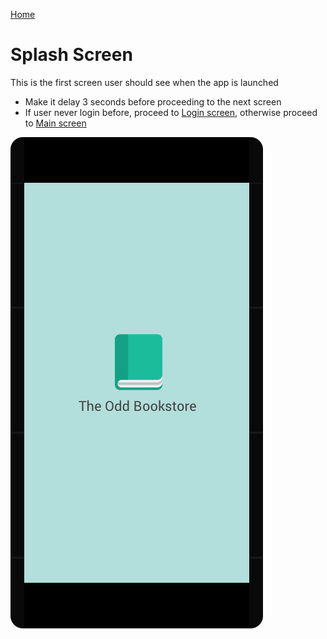 [Home](../../README.md)

# Splash Screen

This is the first screen user should see when the app is launched

- Make it delay 3 seconds before proceeding to the next screen
- If user never login before, proceed to [Login screen](login.md), otherwise proceed to [Main screen](main.md)

![splash](../screens/splash.png)